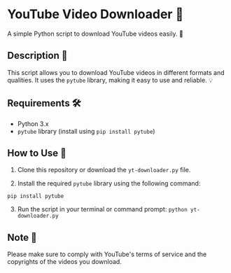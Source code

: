 # YouTube Video Downloader 🎥

A simple Python script to download YouTube videos easily. 🚀

## Description 📝

This script allows you to download YouTube videos in different formats and qualities. It uses the `pytube` library, making it easy to use and reliable. 💡

## Requirements 🛠️

- Python 3.x
- `pytube` library (install using `pip install pytube`)

## How to Use 🚀

1. Clone this repository or download the `yt-downloader.py` file.

2. Install the required `pytube` library using the following command:

```pip install pytube```

3. Run the script in your terminal or command prompt: 
```python yt-downloader.py```

## Note 📝
Please make sure to comply with YouTube's terms of service and the copyrights of the videos you download.
